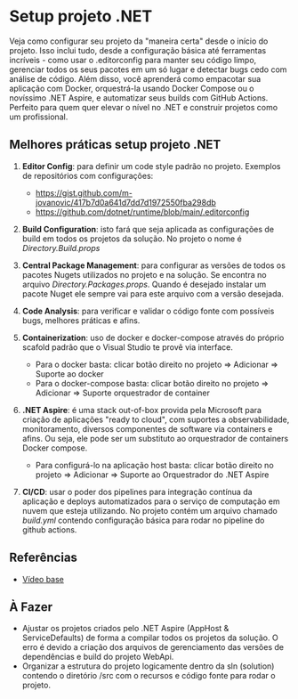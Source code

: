 # Setup projeto .NET

Veja como configurar seu projeto da "maneira certa" desde o início do projeto. Isso inclui tudo, desde a configuração básica até ferramentas incríveis - como usar o .editorconfig para manter seu código limpo, gerenciar todos os seus pacotes em um só lugar e detectar bugs cedo com análise de código. 
Além disso, você aprenderá como empacotar sua aplicação com Docker, orquestrá-la usando Docker Compose ou o novíssimo .NET Aspire, e automatizar seus builds com GitHub Actions. Perfeito para quem quer elevar o nível no .NET e construir projetos como um profissional.

## Melhores práticas setup projeto .NET

1. **Editor Config**: para definir um code style padrão no projeto. Exemplos de repositórios com configurações:
	- https://gist.github.com/m-jovanovic/417b7d0a641d7dd7d1972550fba298db
	- https://github.com/dotnet/runtime/blob/main/.editorconfig

2. **Build Configuration**: isto fará que seja aplicada as configurações de build em todos os projetos da solução. No projeto o nome é *Directory.Build.props*

3. **Central Package Management**: para configurar as versões de todos os pacotes Nugets utilizados no projeto e na solução. Se encontra no arquivo *Directory.Packages.props*. Quando é desejado instalar um pacote Nuget ele sempre vai para este arquivo com a versão desejada.

4. **Code Analysis**: para verificar e validar o código fonte com possíveis bugs, melhores práticas e afins.

5. **Containerization**: uso de docker e docker-compose através do próprio scafold padrão que o Visual Studio te provê via interface.
	- Para o docker basta: clicar botão direito no projeto => Adicionar => Suporte ao docker
	- Para o docker-compose basta: clicar botão direito no projeto => Adicionar => Suporte orquestrador de container

6. **.NET Aspire**: é uma stack out-of-box provida pela Microsoft para criação de aplicações "ready to cloud", com suportes a observabilidade, monitoramento, diversos componentes de software via containers e afins. Ou seja, ele pode ser um substituto ao orquestrador de containers Docker compose.
	- Para configurá-lo na aplicação host basta: clicar botão direito no projeto => Adicionar => Suporte ao Orquestrador do .NET Aspire

7. **CI/CD**: usar o poder dos pipelines para integração contínua da aplicação e deploys automatizados para o serviço de computação em nuvem que esteja utilizando. No projeto contém um arquivo chamado *build.yml* contendo configuração básica para rodar no pipeline do github actions.

## Referências
- [Vídeo base](https://www.youtube.com/watch?v=QRgtcbxJlo0)

## À Fazer

- Ajustar os projetos criados pelo .NET Aspire (AppHost & ServiceDefaults) de forma a compilar todos os projetos da solução. O erro é devido a criação dos arquivos de gerenciamento das versões de dependências e build do projeto WebApi.
- Organizar a estrutura do projeto logicamente dentro da sln (solution) contendo o diretório /src com o recursos e código fonte para rodar o projeto.